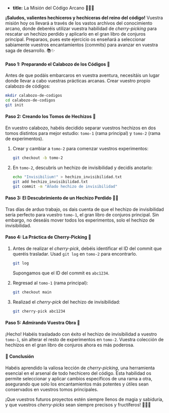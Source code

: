 * **title:** La Misión del Código Arcano 🧙‍♂️🍒

**¡Saludos, valientes hechiceros y hechiceras del reino del código!** Vuestra misión hoy os llevará a través de los vastos archivos del conocimiento arcano, donde deberéis utilizar vuestra habilidad de *cherry-picking* para rescatar un hechizo perdido y aplicarlo en el gran libro de conjuros principal. Preparaos, pues este ejercicio os enseñará a seleccionar sabiamente vuestros encantamientos (commits) para avanzar en vuestra saga de desarrollo. 📚✨

#### Paso 1: Preparando el Calabozo de los Códigos 🏰

Antes de que podáis embarcaros en vuestra aventura, necesitáis un lugar donde llevar a cabo vuestras prácticas arcanas. Crear vuestro propio calabozo de códigos:

```bash
mkdir calabozo-de-codigos
cd calabozo-de-codigos
git init
```

#### Paso 2: Creando los Tomos de Hechizos 📖

En vuestro calabozo, habéis decidido separar vuestros hechizos en dos tomos distintos para mejor estudio: `tomo-1` (rama principal) y `tomo-2` (rama de experimentos).

1. Crear y cambiar a `tomo-2` para comenzar vuestros experimentos:
   ```bash
   git checkout -b tomo-2
   ```
2. En `tomo-2`, descubrís un hechizo de invisibilidad y decidís anotarlo:
   ```bash
   echo "Invisibilium!" > hechizo_invisibilidad.txt
   git add hechizo_invisibilidad.txt
   git commit -m "Añado hechizo de invisibilidad"
   ```

#### Paso 3: El Descubrimiento de un Hechizo Perdido 🧙‍♂️

Tras días de arduo trabajo, os dais cuenta de que el hechizo de invisibilidad sería perfecto para vuestro `tomo-1`, el gran libro de conjuros principal. Sin embargo, no deseáis mover todos los experimentos, solo el hechizo de invisibilidad.

#### Paso 4: La Práctica de Cherry-Picking 🍒

1. Antes de realizar el *cherry-pick*, debéis identificar el ID del commit que queréis trasladar. Usad `git log` en `tomo-2` para encontrarlo.
   ```bash
   git log
   ```
   Supongamos que el ID del commit es `abc1234`.

2. Regresad al `tomo-1` (rama principal):
   ```bash
   git checkout main
   ```

3. Realizad el *cherry-pick* del hechizo de invisibilidad:
   ```bash
   git cherry-pick abc1234
   ```

#### Paso 5: Admirando Vuestra Obra 🌟

¡Hecho! Habéis trasladado con éxito el hechizo de invisibilidad a vuestro `tomo-1`, sin alterar el resto de experimentos en `tomo-2`. Vuestra colección de hechizos en el gran libro de conjuros ahora es más poderosa.

#### 🤔 Conclusión

Habéis aprendido la valiosa lección de *cherry-picking*, una herramienta esencial en el arsenal de todo hechicero del código. Esta habilidad os permite seleccionar y aplicar cambios específicos de una rama a otra, asegurando que solo los encantamientos más potentes y útiles sean conservados en vuestros tomos principales.

¡Que vuestros futuros proyectos estén siempre llenos de magia y sabiduría, y que vuestros *cherry-picks* sean siempre precisos y fructíferos! 🧙‍♂️🍒
